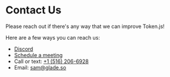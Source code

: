 # Contact Us

Please reach out if there's any way that we can improve Token.js!

Here are a few ways you can reach us:
* [Discord](TODO)
* [Schedule a meeting](https://calendly.com/sam_goldman/tokenjs)
* Call or text: [+1 (516) 206-6928](tel:+15162066928)
* Email: [sam@glade.so](mailto:sam@glade.so)
